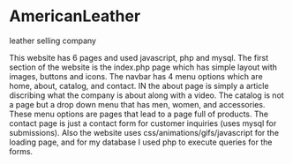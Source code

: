 # AmericanLeather
leather selling company


This website has 6 pages and used javascript, php and mysql. The first section of the website is the index.php page which has simple layout with images, buttons and icons.
The navbar has 4 menu options which are home, about, catalog, and contact. IN the about page is simply a article discribing what the company is about along with a video. The
catalog is not a page but a drop down menu that has men, women, and accessories. These menu options are pages that lead to a page full of products. The contact page is just
a contact form for customer inquiries (uses mysql for submissions). Also the website uses css/animations/gifs/javascript for the loading page, and for my database I used php to execute queries for the forms.
